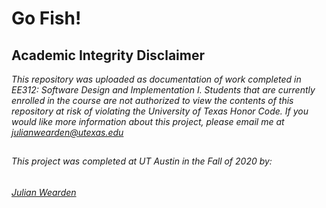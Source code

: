 # Go Fish!

## Academic Integrity Disclaimer

*This repository was uploaded as documentation of work completed in EE312: Software Design and Implementation I. Students that are currently enrolled in the course are not authorized to view the contents of this repository at risk of violating the University of Texas Honor Code. If you would like more information about this project, please email me at julianwearden@utexas.edu*

##
###### This project was completed at UT Austin in the Fall of 2020 by: 
###### <a href="mailto:julianwearden@utexas.edu">Julian Wearden